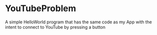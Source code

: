 YouTubeProblem
==============

A simple HelloWorld program that has the same code as my App with the intent to connect to YouTube by pressing a button